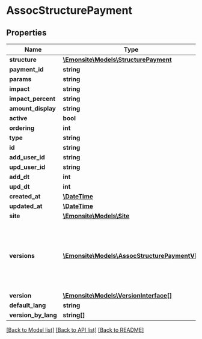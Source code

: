 # AssocStructurePayment

## Properties
Name | Type | Description | Notes
------------ | ------------- | ------------- | -------------
**structure** | [**\Emonsite\Models\StructurePayment**](StructurePayment.md) |  | [optional] 
**payment_id** | **string** |  | [optional] 
**params** | **string** |  | [optional] 
**impact** | **string** |  | [optional] 
**impact_percent** | **string** |  | [optional] 
**amount_display** | **string** |  | [optional] 
**active** | **bool** |  | [optional] 
**ordering** | **int** |  | [optional] 
**type** | **string** |  | [optional] 
**id** | **string** |  | [optional] 
**add_user_id** | **string** |  | [optional] 
**upd_user_id** | **string** |  | [optional] 
**add_dt** | **int** |  | [optional] 
**upd_dt** | **int** |  | [optional] 
**created_at** | [**\DateTime**](\DateTime.md) |  | [optional] 
**updated_at** | [**\DateTime**](\DateTime.md) |  | [optional] 
**site** | [**\Emonsite\Models\Site**](Site.md) |  | [optional] 
**versions** | [**\Emonsite\Models\AssocStructurePaymentV[]**](AssocStructurePaymentV.md) | IMPLEMENTEZ le mapping dans l&#x27;entity TODO trouver comment le faire dynamiquement avec un listener doctrine | [optional] 
**version** | [**\Emonsite\Models\VersionInterface[]**](VersionInterface.md) |  | [optional] 
**default_lang** | **string** |  | [optional] 
**version_by_lang** | **string[]** |  | [optional] 

[[Back to Model list]](../../README.md#documentation-for-models) [[Back to API list]](../../README.md#documentation-for-api-endpoints) [[Back to README]](../../README.md)

